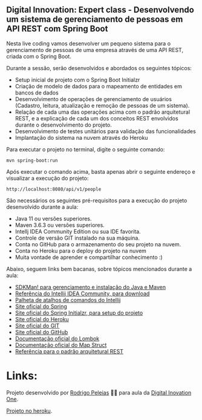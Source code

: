 ## Digital Innovation: Expert class - Desenvolvendo um sistema de gerenciamento de pessoas em API REST com Spring Boot

Nesta live coding vamos desenvolver um pequeno sistema para o  gerenciamento de pessoas de uma empresa através de uma API REST, criada  com o Spring Boot.

Durante a sessão, serão desenvolvidos e abordados os seguintes tópicos:

- Setup inicial de projeto com o Spring Boot Initialzr
- Criação de modelo de dados para o mapeamento de entidades em bancos de dados
- Desenvolvimento de operações de gerenciamento de usuários (Cadastro, leitura, atualização e remoção de pessoas de um sistema).
- Relação de cada uma das operações acima com o padrão arquitetural  REST, e a explicação de cada um dos conceitos REST envolvidos durante o  desenvolvimento do projeto.
- Desenvolvimento de testes unitários para validação das funcionalidades
- Implantação do sistema na nuvem através do Heroku

Para executar o projeto no terminal, digite o seguinte comando:

```
mvn spring-boot:run 
```

Após executar o comando acima, basta apenas abrir o seguinte endereço e visualizar a execução do projeto:

```
http://localhost:8080/api/v1/people
```

São necessários os seguintes pré-requisitos para a execução do projeto desenvolvido durante a aula:

- Java 11 ou versões superiores.
- Maven 3.6.3 ou versões superiores.
- Intellj IDEA Community Edition ou sua IDE favorita.
- Controle de versão GIT instalado na sua máquina.
- Conta no GitHub para o armazenamento do seu projeto na nuvem.
- Conta no Heroku para o deploy do projeto na nuvem
- Muita vontade de aprender e compartilhar conhecimento :)

Abaixo, seguem links bem bacanas, sobre tópicos mencionados durante a aula:

- [SDKMan! para gerenciamento e instalação do Java e Maven](https://sdkman.io/)
- [Referência do Intellij IDEA Community, para download](https://www.jetbrains.com/idea/download)
- [Palheta de atalhos de comandos do Intellij](https://resources.jetbrains.com/storage/products/intellij-idea/docs/IntelliJIDEA_ReferenceCard.pdf)
- [Site oficial do Spring](https://spring.io/)
- [Site oficial do Spring Initialzr, para setup do projeto](https://start.spring.io/)
- [Site oficial do Heroku](https://www.heroku.com/)
- [Site oficial do GIT](https://git-scm.com/)
- [Site oficial do GitHub](http://github.com/)
- [Documentação oficial do Lombok](https://projectlombok.org/)
- [Documentação oficial do Map Struct](https://mapstruct.org/)
- [Referência para o padrão arquitetural REST](https://restfulapi.net/)

<h1>Links:</h1> 

Projeto desenvolvido por [Rodrigo Peleias](https://github.com/rpeleias)  :man_teacher: para aula da  [Digital Inovation One](https://digitalinnovation.one/).

[Projeto no heroku](https://personapidio-fabio.herokuapp.com/api/v1/people).

